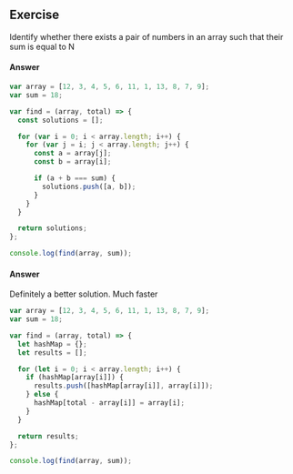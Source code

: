 ## Exercise

Identify whether there exists a pair of numbers in an array such that their sum is equal to N

#### Answer

```js
var array = [12, 3, 4, 5, 6, 11, 1, 13, 8, 7, 9];
var sum = 18;

var find = (array, total) => {
  const solutions = [];

  for (var i = 0; i < array.length; i++) {
    for (var j = i; j < array.length; j++) {
      const a = array[j];
      const b = array[i];

      if (a + b === sum) {
        solutions.push([a, b]);
      }
    }
  }

  return solutions;
};

console.log(find(array, sum));
```

#### Answer

Definitely a better solution. Much faster

```js
var array = [12, 3, 4, 5, 6, 11, 1, 13, 8, 7, 9];
var sum = 18;

var find = (array, total) => {
  let hashMap = {};
  let results = [];

  for (let i = 0; i < array.length; i++) {
    if (hashMap[array[i]]) {
      results.push([hashMap[array[i]], array[i]]);
    } else {
      hashMap[total - array[i]] = array[i];
    }
  }

  return results;
};

console.log(find(array, sum));
```
